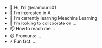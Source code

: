 - 👋 Hi, I’m @vlamouria01
- 👀 I’m interested in Ai
- 🌱 I’m currently learning Meachine Learning
- 💞️ I’m looking to collaborate on ...
- 📫 How to reach me ...
- 😄 Pronouns: ...
- ⚡ Fun fact: ...

<!---
vlamouria01/vlamouria01 is a ✨ special ✨ repository because its `README.md` (this file) appears on your GitHub profile.
You can click the Preview link to take a look at your changes.
--->
